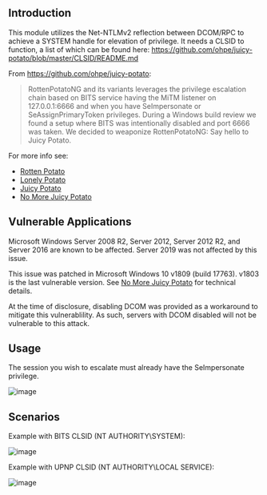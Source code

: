 ## Introduction

This module utilizes the Net-NTLMv2 reflection between DCOM/RPC to achieve a SYSTEM handle for elevation of privilege. It needs a CLSID to function, a list of which can be found here: https://github.com/ohpe/juicy-potato/blob/master/CLSID/README.md

From https://github.com/ohpe/juicy-potato:

> RottenPotatoNG and its variants leverages the privilege escalation chain based on BITS service having the MiTM listener on 127.0.0.1:6666 and when you have SeImpersonate or SeAssignPrimaryToken privileges. During a Windows build review we found a setup where BITS was intentionally disabled and port 6666 was taken.
> We decided to weaponize RottenPotatoNG: Say hello to Juicy Potato.

For more info see:
- [Rotten Potato](https://github.com/foxglovesec/RottenPotato)
- [Lonely Potato](https://decoder.cloud/2017/12/23/the-lonely-potato/)
- [Juicy Potato](https://ohpe.it/juicy-potato/)
- [No More Juicy Potato](https://decoder.cloud/2018/10/29/no-more-rotten-juicy-potato/)

## Vulnerable Applications

Microsoft Windows Server 2008 R2, Server 2012, Server 2012 R2, and Server 2016 are known to be affected. Server 2019 was not affected by this issue.

This issue was patched in Microsoft Windows 10 v1809 (build 17763). v1803 is the last vulnerable version. See [No More Juicy Potato](https://decoder.cloud/2018/10/29/no-more-rotten-juicy-potato/) for technical details.

At the time of disclosure, disabling DCOM was provided as a workaround to mitigate this vulnerablility. As such, servers with DCOM disabled will not be vulnerable to this attack.

## Usage

The session you wish to escalate must already have the SeImpersonate privilege.

![image](https://user-images.githubusercontent.com/984628/51068493-2b6ef500-161f-11e9-9287-1eac0f942f87.png)

## Scenarios

Example with BITS CLSID (NT AUTHORITY\SYSTEM):

![image](https://user-images.githubusercontent.com/984628/50982077-aa1f4180-14fc-11e9-94f4-1a50ce765e0f.png)

Example with UPNP CLSID (NT AUTHORITY\LOCAL SERVICE):

![image](https://user-images.githubusercontent.com/984628/50982170-d76bef80-14fc-11e9-9124-ab43d69cb15c.png)
